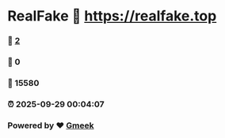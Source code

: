 # RealFake :link: https://realfake.top 
### :page_facing_up: [2](https://realfake.top/tag.html) 
### :speech_balloon: 0 
### :hibiscus: 15580 
### :alarm_clock: 2025-09-29 00:04:07 
### Powered by :heart: [Gmeek](https://github.com/Meekdai/Gmeek)
